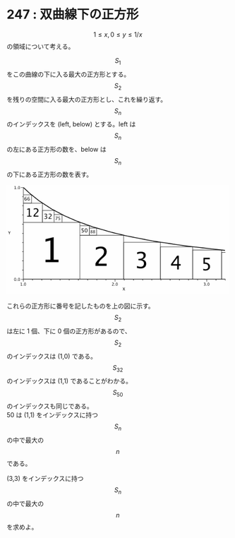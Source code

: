 # 247 : 双曲線下の正方形

$$1 ≤ x, 0 ≤ y ≤ 1/x$$の領域について考える。

$$S_1$$をこの曲線の下に入る最大の正方形とする。  
$$S_2$$を残りの空間に入る最大の正方形とし、これを繰り返す。  
$$S_n$$ のインデックスを \(left, below\) とする。left は$$S_n$$の左にある正方形の数を、below は $$S_n$$の下にある正方形の数を表す。

![](../../.gitbook/assets/image.png)

これらの正方形に番号を記したものを上の図に示す。  
$$S_2$$は左に 1 個、下に 0 個の正方形があるので、$$S_2$$のインデックスは \(1,0\) である。  
$$S_{32}$$のインデックスは \(1,1\) であることがわかる。$$S_50$$のインデックスも同じである。  
50 は \(1,1\) をインデックスに持つ$$S_n$$の中で最大の$$n$$である。

\(3,3\) をインデックスに持つ$$S_n$$の中で最大の$$n$$を求めよ。

